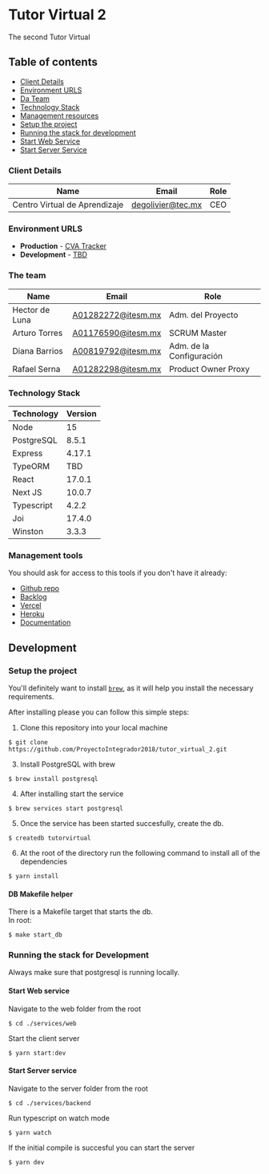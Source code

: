 # Tutor Virtual 2

The second Tutor Virtual

## Table of contents

* [Client Details](#client-details)
* [Environment URLS](#environment-urls)
* [Da Team](#team)
* [Technology Stack](#technology-stack)
* [Management resources](#management-resources)
* [Setup the project](#setup-the-project)
* [Running the stack for development](#running-the-stack-for-development)
* [Start Web Service](#start-web-service)
* [Start Server Service](#start-server-service)


### Client Details

| Name               | Email             | Role |
| ------------------ | ----------------- | ---- |
| Centro Virtual de Aprendizaje | degolivier@tec.mx | CEO  |


### Environment URLS

* **Production** - [CVA Tracker](www.cvatracker.app)
* **Development** - [TBD](TBD)

### The team

| Name           | Email             | Role        |
| -------------- | ----------------- | ----------- |
| Hector de Luna | A01282272@itesm.mx | Adm. del Proyecto |
| Arturo Torres | A01176590@itesm.mx | SCRUM Master |
| Diana Barrios | A00819792@itesm.mx | Adm. de la Configuración |
| Rafael Serna | A01282298@itesm.mx | Product Owner Proxy |

### Technology Stack
| Technology    | Version      |
| ------------- | -------------|
| Node  | 15     |
| PostgreSQL | 8.5.1  |
| Express | 4.17.1 |
| TypeORM  | TBD |
| React | 17.0.1 |
| Next JS | 10.0.7  |
| Typescript | 4.2.2 |
| Joi | 17.4.0 |
| Winston | 3.3.3 |

### Management tools

You should ask for access to this tools if you don't have it already:

* [Github repo](https://github.com/ProyectoIntegrador2018/tutor_virtual_2)
* [Backlog]()
* [Vercel]()
* [Heroku]()
* [Documentation]()

## Development

### Setup the project

You'll definitely want to install [`brew`](https://brew.sh/s), as it will help you install
the necessary requirements.

After installing please you can follow this simple steps:

1. Clone this repository into your local machine

```
$ git clone https://github.com/ProyectoIntegrador2018/tutor_virtual_2.git
```

3. Install PostgreSQL with brew

```
$ brew install postgresql
```

4. After installing start the service
```
$ brew services start postgresql
```

5. Once the service has been started succesfully, create the db.

```
$ createdb tutorvirtual
```

6. At the root of the directory run the following command to install all of the dependencies

```
$ yarn install
```

#### DB Makefile helper
There is a Makefile target that starts the db.
<br>
In root:
```
$ make start_db
```

### Running the stack for Development
Always make sure that postgresql is running locally.

#### Start Web service

Navigate to the web folder from the root

```
$ cd ./services/web
```

Start the client server

```
$ yarn start:dev
```

#### Start Server service

Navigate to the server folder from the root

```
$ cd ./services/backend
```

Run typescript on watch mode

```
$ yarn watch
```

If the initial compile is succesful you can start the server

```
$ yarn dev
```
